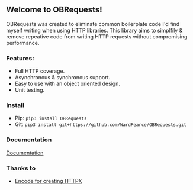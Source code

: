 ## Welcome to OBRequests!

OBRequests was created to eliminate common boilerplate code I'd find myself writing when using HTTP libraries.
This library aims to simplfily & remove repeative code from writing HTTP requests without compromising performance.

### Features:
- Full HTTP coverage.
- Asynchronous & synchronous support.
- Easy to use with an object oriented design.
- Unit testing.

### Install
- Pip: ``pip3 install OBRequests``
- Git: ``pip3 install git+https://github.com/WardPearce/OBRequests.git``


### Documentation
[Documentation](https://OBRequests.readthedocs.io/en/latest/)


### Thanks to
- [Encode for creating HTTPX](https://www.python-httpx.org/)
